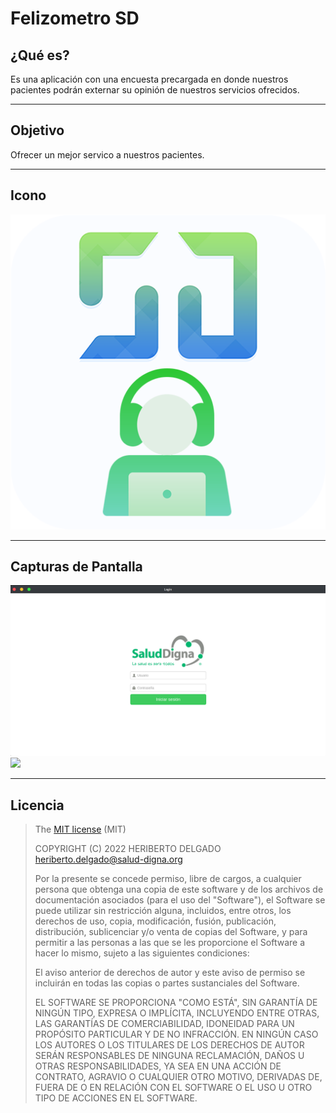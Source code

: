 # Felizometro SD

## ¿Qué es?
Es una aplicación con una encuesta precargada en donde nuestros pacientes podrán externar su opinión de nuestros servicios ofrecidos.

<hr>

## Objetivo
Ofrecer un mejor servico a nuestros pacientes.

<hr>

## Icono

![](icon.png)

<hr>

## Capturas de Pantalla

![](captura.png)
![](captura02.png)

<hr>

## Licencia

>The [MIT license](https://opensource.org/licenses/MIT) (MIT)
>
>COPYRIGHT (C) 2022 HERIBERTO DELGADO <heriberto.delgado@salud-digna.org>
>
>Por la presente se concede permiso, libre de cargos, a cualquier persona que obtenga una copia de este software y de los archivos de documentación asociados (para el uso del "Software"), el Software se puede utilizar sin restricción alguna, incluidos, entre otros, los derechos de uso, copia, modificación, fusión, publicación, distribución, sublicenciar y/o venta de copias del Software, y para permitir a las personas a las que se les proporcione el Software a hacer lo mismo, sujeto a las siguientes condiciones:
>
>El aviso anterior de derechos de autor y este aviso de permiso se incluirán en todas las copias o partes sustanciales del Software.
>
>EL SOFTWARE SE PROPORCIONA "COMO ESTÁ", SIN GARANTÍA DE NINGÚN TIPO, EXPRESA O IMPLÍCITA, INCLUYENDO ENTRE OTRAS, LAS GARANTÍAS DE COMERCIABILIDAD, IDONEIDAD PARA UN PROPÓSITO PARTICULAR Y DE NO INFRACCIÓN. EN NINGÚN CASO LOS AUTORES O LOS TITULARES DE LOS DERECHOS DE AUTOR SERÁN RESPONSABLES DE NINGUNA RECLAMACIÓN, DAÑOS U OTRAS RESPONSABILIDADES, YA SEA EN UNA ACCIÓN DE CONTRATO, AGRAVIO O CUALQUIER OTRO MOTIVO, DERIVADAS DE, FUERA DE O EN RELACIÓN CON EL SOFTWARE O EL USO U OTRO TIPO DE ACCIONES EN EL SOFTWARE.
